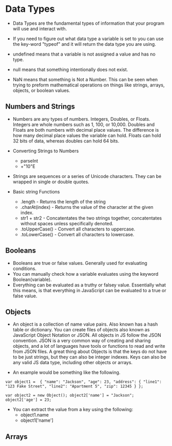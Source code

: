 # Data Types
* Data Types are the fundamental types of information that your program will use and interact with.
* If you need to figure out what data type a variable is set to you can use the key-word "typeof" and it will return the data type you are using. 

* undefined means that a variable is not assigned a value and has no type.
* null means that something intentionally does not exist. 
* NaN means that something is Not a Number. This can be seen when trying to preform mathematical operations on things like strings, arrays, objects, or boolean values. 

## Numbers and Strings
* Numbers are any types of numbers. Integers, Doubles, or Floats. Integers are whole numbers such as 1, 100, or 10,000. Doubles and Floats are both numbers with decimal place values. The difference is how many decimal place values the variable can hold. Floats can hold 32 bits of data, whereas doubles can hold 64 bits.

* Converting Strings to Numbers
    * parseInt
    * +"10"E

* Strings are sequences or a series of Unicode characters. They can be wrapped in single or double quotes.

* Basic string Functions
    * .length - Returns the length of the string
    * .charAt(index) - Returns the value of the character at the given index.
    * str1 + str2 - Concatentates the two strings together, concatentates without spaces unless specifically denoted.
    * .toUpperCase() - Convert all characters to uppercase.
    * .toLowerCase() - Convert all characters to lowercase.

## Booleans
* Booleans are true or false values. Generally used for evaluating conditions.
* You can manually check how a variable evaluates using the keyword Boolean(variable).
* Everything can be evaluated as a truthy or falsey value. Essentially what this means, is that everything in JavaScript can be evaluated to a true or false value. 

## Objects
* An object is a collection of name value pairs. Also known has a hash table or dictionary. You can create files of objects also known as JavaScript Object Notation or JSON. All objects in JS follow the JSON convention. JSON is a very common way of creating and sharing objects, and a lot of languages have tools or functions to read and write from JSON files. A great thing about Objects is that the keys do not have to be just strings, but they can also be integer indexes. Keys can also be any valid JS data type, including other objects or arrays. 

* An example would be something like the following.

`
    var object1 = 
    {
        "name": "Jackson",
        "age": 23,
        "address": {
            "line1": "123 Fake Street",
            "line2": "Apartment 5",
            "zip": 12345
        }
    };
`

`
    var object2 = new Object();
    object2['name'] = "Jackson";
    object2['age'] = 23;
`

* You can extract the value from a key using the following: 
    * object1.name 
    * object1['name']


## Arrays